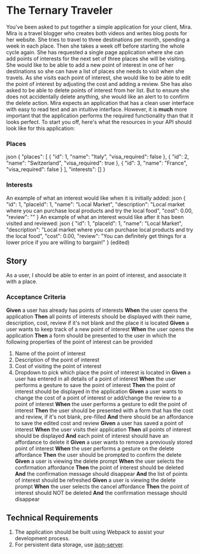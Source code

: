
# The Ternary Traveler
You've been asked to put together a simple application for your client, Mira. Mira is a travel blogger who creates both videos and writes blog posts for her website. She tries to travel to three destinations per month, spending a week in each place. Then she takes a week off before starting the whole cycle again. She has requested a single page application where she can add points of interests for the next set of three places she will be visiting. She would like to be able to add a new point of interest in one of her destinations so she can have a list of places she needs to visit when she travels. As she visits each point of interest, she would like to be able to edit the point of interest by adjusting the cost and adding a review. She has also asked to be able to delete points of interest from her list. But to ensure she does not accidentally delete anything, she would like an alert to to confirm the delete action.
Mira expects an application that has a clean user interface with easy to read text and an intuitive interface. However, it is **much** more important that the application performs the required functionality than that it looks perfect.
To start you off, here's what the resources in your API should look like for this application:
### Places
json
{
  "places": [
    {
      "id": 1,
      "name": "Italy",
      "visa_required": false
    },
    {
      "id": 2,
      "name": "Switzerland",
      "visa_required": true
    },
    {
      "id": 3,
      "name": "France",
      "visa_required": false
    }
  ],
  "interests": []
}
### Interests
An example of what an interest would like when it is initially added:
json
{ "id": 1, "placeId": 1, "name": "Local Market", "description": "Local market where you can purchase local products and try the local food", "cost": 0.00, "review": "" }
An example of what an interest would like after it has been visited and reviewed:
json
{ "id": 1, "placeId": 1, "name": "Local Market", "description": "Local market where you can purchase local products and try the local food", "cost": 0.00, "review": "You can definitely get things for a lower price if you are willing to bargain!" }
(edited)
## Story
As a user, I should be able to enter in an point of interest, and associate it with a place.
### Acceptance Criteria
**Given** a user has already has points of interests
**When** the user opens the application
**Then** all points of interests should be displayed with their name, description, cost, review if it's not blank and the place it is located
**Given** a user wants to keep track of a new point of interest
**When** the user opens the application
**Then** a form should be presented to the user in which the following properties of the point of interest can be provided
1. Name of the point of interest
1. Description of the point of interest
1. Cost of visiting the point of interest
1. Dropdown to pick which place the point of interest is located in
**Given** a user has entered in all details of a point of interest
**When** the user performs a gesture to save the point of interest
**Then** the point of interest should be displayed in the application
**Given** a user wants to change the cost of a point of interest or add/change the review to a point of interest
**When** the user performs a gesture to edit the point of interest
**Then** the user should be presented with a form that has the cost and review, if it's not blank, pre-filled
**And** there should be an affordance to save the edited cost and review
**Given** a user has saved a point of interest
**When** the user visits their application
**Then** all points of interest should be displayed
**And** each point of interest should have an affordance to delete it
**Given** a user wants to remove a previously stored point of interest
**When** the user performs a gesture on the delete affordance
**Then** the user should be prompted to confirm the delete
**Given** a user is viewing the delete prompt
**When** the user selects the confirmation affordance
**Then** the point of interest should be deleted
**And** the confirmation message should disappear
**And** the list of points of interest should be refreshed
**Given** a user is viewing the delete prompt
**When** the user selects the cancel affordance
**Then** the point of interest should NOT be deleted
**And** the confirmation message should disappear
## Technical Requirements
1. The application should be built using Webpack to assist your development process.
1. For persistent data storage, use [json-server](https://github.com/typicode/json-server).